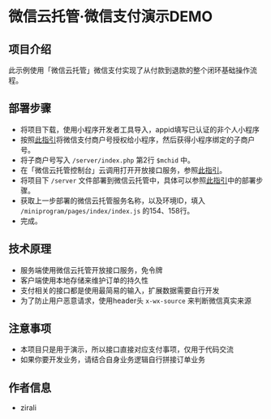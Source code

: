 # 微信云托管·微信支付演示DEMO

## 项目介绍
此示例使用「微信云托管」微信支付实现了从付款到退款的整个闭环基础操作流程。

## 部署步骤
- 将项目下载，使用小程序开发者工具导入，appid填写已认证的非个人小程序
- 按照[此指引](https://developers.weixin.qq.com/miniprogram/dev/wxcloudrun/src/guide/weixin/pay.html)将微信支付商户号授权给小程序，然后获得小程序绑定的子商户号。
- 将子商户号写入 `/server/index.php` 第2行 `$mchid` 中。
- 在「微信云托管控制台」云调用打开开放接口服务，参照[此指引](https://developers.weixin.qq.com/miniprogram/dev/wxcloudrun/src/guide/weixin/open.html)。
- 将项目下 `/server` 文件部署到微信云托管中，具体可以参照[此指引](https://developers.weixin.qq.com/miniprogram/dev/wxcloudrun/src/quickstart/custom/)中的部署步骤。
- 获取上一步部署的微信云托管服务名称，以及环境ID，填入 `/miniprogram/pages/index/index.js` 的154、158行。
- 完成。

## 技术原理
- 服务端使用微信云托管开放接口服务，免令牌
- 客户端使用本地存储来维护订单的持久性
- 支付相关的接口都是使用最简易的输入，扩展数据需要自行开发
- 为了防止用户恶意请求，使用header头 `x-wx-source` 来判断微信真实来源

## 注意事项
- 本项目只是用于演示，所以接口直接对应支付事项，仅用于代码交流
- 如果你要开发业务，请结合自身业务逻辑自行拼接订单业务

## 作者信息
- zirali